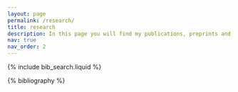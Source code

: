 ```yaml
---
layout: page
permalink: /research/
title: research
description: In this page you will find my publications, preprints and my theses. Also, a list of my talks and slides of (most of my) talks. I am interested in all aspects of finite fields and their applications. If you are looking for a specific article and have no access to the corresponding journal, feel free to contact me!
nav: true
nav_order: 2
---
```


<!-- _pages/publications.md -->

<!-- Bibsearch Feature -->

{% include bib_search.liquid %}

<div class="publications">

{% bibliography %}

</div>
